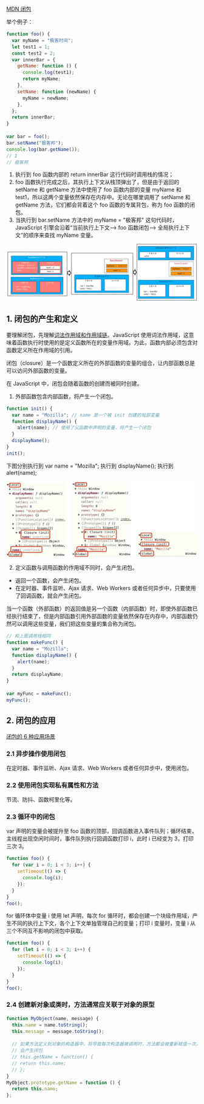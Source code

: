 [MDN 闭包](https://developer.mozilla.org/zh-CN/docs/Web/JavaScript/Closures)

举个例子：

```javascript
function foo() {
  var myName = "极客时间";
  let test1 = 1;
  const test2 = 2;
  var innerBar = {
    getName: function () {
      console.log(test1);
      return myName;
    },
    setName: function (newName) {
      myName = newName;
    },
  };
  return innerBar;
}

var bar = foo();
bar.setName("极客邦");
console.log(bar.getName());
// 1
// 极客邦
```

1. 执行到 foo 函数内部的 return innerBar 这行代码时调用栈的情况；
2. foo 函数执行完成之后，其执行上下文从栈顶弹出了，但是由于返回的 setName 和 getName 方法中使用了 foo 函数内部的变量 myName 和 test1，所以这两个变量依然保存在内存中。无论在哪里调用了 setName 和 getName 方法，它们都会背着这个 foo 函数的专属背包，称为 foo 函数的闭包。
3. 当执行到 bar.setName 方法中的 myName = "极客邦" 这句代码时，JavaScript 引擎会沿着“当前执行上下文–> foo 函数闭包–> 全局执行上下文”的顺序来查找 myName 变量。

![image.jpg](./images/closure-example.jpg)

## 1. 闭包的产生和定义

要理解闭包，先理解[词法作用域和作用域链](./执行上下文和作用域.md)。JavaScript 使用词法作用域，这意味着函数执行时使用的是定义函数所在的变量作用域。为此，函数内部必须包含对函数定义所在作用域的引用。

闭包（closure）是一个函数定义所在的外部函数的变量的组合，让内部函数总是可以访问外部函数的变量。

在 JavaScript 中，闭包会随着函数的创建而被同时创建。

1. 外部函数包含内部函数，将产生一个闭包。

```javascript
function init() {
  var name = "Mozilla"; // name 是一个被 init 创建的局部变量
  function displayName() {
    alert(name); // 使用了父函数中声明的变量，将产生一个闭包
  }
  displayName();
}
init();
```

下图分别执行到 var name = "Mozilla"; 执行到 displayName(); 执行到 alert(name);

![image.png](./images/closure-example.png)

2. 定义函数与调用函数的作用域不同时，会产生闭包。

- 返回一个函数，会产生闭包。
- 在定时器、事件监听、Ajax 请求、Web Workers 或者任何异步中，只要使用了回调函数，就会产生闭包。

当一个函数（外部函数）的返回值是另一个函数（内部函数）时，即使外部函数已经执行结束了，但是内部函数引用外部函数的变量依然保存在内存中，内部函数仍然可以调用这些变量，我们把这些变量的集合称为闭包。

```javascript
// 和上图调用栈相同
function makeFunc() {
  var name = "Mozilla";
  function displayName() {
    alert(name);
  }
  return displayName;
}

var myFunc = makeFunc();
myFunc();
```

## 2. 闭包的应用

[闭包的 6 种应用场景](https://juejin.cn/post/7264183910597279799?searchId=2024070819041866A6DEB24EF792141D29)

### 2.1 异步操作使用闭包

在定时器、事件监听、Ajax 请求、Web Workers 或者任何异步中，使用闭包。

### 2.2 使用闭包实现私有属性和方法

节流、防抖、函数柯里化等。

### 2.3 循环中的闭包

var 声明的变量会被提升至 foo 函数的顶部，回调函数进入事件队列；循环结束，主线程出现空闲时间时，事件队列执行回调函数打印 i，此时 i 已经变为 3，打印三次 3。

```javascript
function foo() {
  for (var i = 0; i < 3; i++) {
    setTimeout(() => {
      console.log(i);
    });
  }
}
foo();
```

for 循环体中变量 i 使用 let 声明，每次 for 循环时，都会创建一个块级作用域，产生不同的执行上下文，各个上下文单独管理自己的变量；打印 i 变量时，变量 i 从三个不同互不影响的闭包中获取。

```javascript
function foo() {
  for (let i = 0; i < 3; i++) {
    setTimeout(() => {
      console.log(i);
    });
  }
}
foo();
```

### 2.4 创建新对象或类时，方法通常应关联于对象的原型

```javascript
function MyObject(name, message) {
  this.name = name.toString();
  this.message = message.toString();

  // 如果方法定义到对象的构造器中，将导致每次构造器被调用时，方法都会被重新赋值一次。
  // 会产生闭包
  // this.getName = function() {
  // return this.name;
  // };
}
MyObject.prototype.getName = function () {
  return this.name;
};
```
